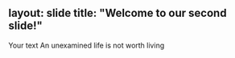 layout: slide
title: "Welcome to our second slide!"
---
Your text
An unexamined life is not worth living
